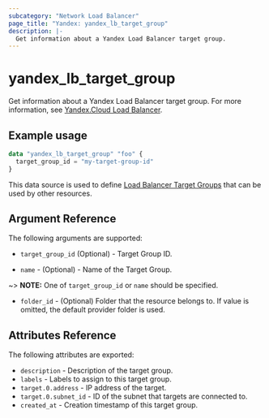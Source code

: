 ```yaml
---
subcategory: "Network Load Balancer"
page_title: "Yandex: yandex_lb_target_group"
description: |-
  Get information about a Yandex Load Balancer target group.
---
```



# yandex_lb_target_group




Get information about a Yandex Load Balancer target group. For more information, see [Yandex.Cloud Load Balancer](https://cloud.yandex.com/docs/load-balancer/quickstart).

## Example usage

```terraform
data "yandex_lb_target_group" "foo" {
  target_group_id = "my-target-group-id"
}
```

This data source is used to define [Load Balancer Target Groups](https://cloud.yandex.com/docs/load-balancer/concepts/target-resources) that can be used by other resources.

## Argument Reference

The following arguments are supported:

* `target_group_id` (Optional) - Target Group ID.

* `name` - (Optional) - Name of the Target Group.

~> **NOTE:** One of `target_group_id` or `name` should be specified.

* `folder_id` - (Optional) Folder that the resource belongs to. If value is omitted, the default provider folder is used.

## Attributes Reference

The following attributes are exported:

* `description` - Description of the target group.
* `labels` - Labels to assign to this target group.
* `target.0.address` - IP address of the target.
* `target.0.subnet_id` - ID of the subnet that targets are connected to.
* `created_at` - Creation timestamp of this target group.
